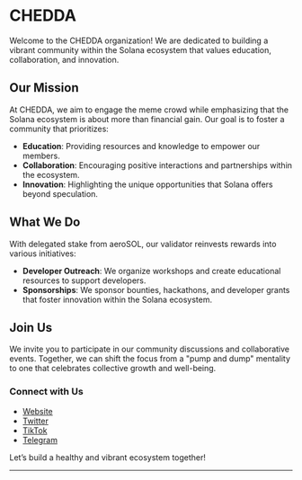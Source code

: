 # CHEDDA

Welcome to the CHEDDA organization! We are dedicated to building a vibrant community within the Solana ecosystem that values education, collaboration, and innovation.

## Our Mission

At CHEDDA, we aim to engage the meme crowd while emphasizing that the Solana ecosystem is about more than financial gain. Our goal is to foster a community that prioritizes:

- **Education**: Providing resources and knowledge to empower our members.
- **Collaboration**: Encouraging positive interactions and partnerships within the ecosystem.
- **Innovation**: Highlighting the unique opportunities that Solana offers beyond speculation.

## What We Do

With delegated stake from aeroSOL, our validator reinvests rewards into various initiatives:

- **Developer Outreach**: We organize workshops and create educational resources to support developers.
- **Sponsorships**: We sponsor bounties, hackathons, and developer grants that foster innovation within the Solana ecosystem.

## Join Us

We invite you to participate in our community discussions and collaborative events. Together, we can shift the focus from a "pump and dump" mentality to one that celebrates collective growth and well-being. 

### Connect with Us

- [Website](https://cheddaonsol.com/)
- [Twitter](https://x.com/cheddasolana)
- [TikTok](https://www.tiktok.com/@cheddasolana)
- [Telegram](https://t.me/cheddasolana)

Let’s build a healthy and vibrant ecosystem together!

---
